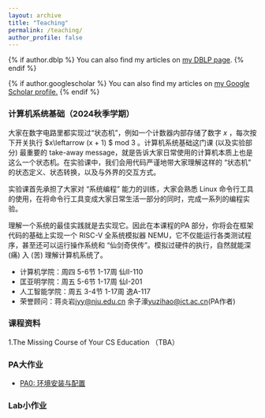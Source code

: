 ```yaml
---
layout: archive
title: "Teaching"
permalink: /teaching/
author_profile: false
---
```



{% if author.dblp %}
You can also find my articles on <a href="{{author.dblp}}">my DBLP page</a>.
{% endif %}


{% if author.googlescholar %}
  You can also find my articles on <u><a href="{{author.googlescholar}}">my Google Scholar profile</a>.</u>
{% endif %}

### 计算机系统基础（2024秋季学期）
大家在数字电路里都实现过“状态机”，例如一个计数器内部存储了数字 $x$
，每次按下开关执行 $x\leftarrow (x + 1) $ mod $3$
。计算机系统基础这门课 (以及实验部分) 最重要的 take-away message，就是告诉大家日常使用的计算机本质上也是这么一个状态机。在实验课中，我们会用代码严谨地带大家理解这样的 “状态机” 的状态定义、状态转换，以及与外界的交互方式。

实验课首先承担了大家对 “系统编程” 能力的训练，大家会熟悉 Linux 命令行工具的使用，在将命令行工具变成大家日常生活一部分的同时，完成一系列的编程实验。

理解一个系统的最佳实践就是去实现它。因此在本课程的PA 部分，你将会在框架代码的基础上实现一个 RISC-V 全系统模拟器 NEMU，它不仅能运行各类测试程序，甚至还可以运行操作系统和 “仙剑奇侠传”。模拟过硬件的执行，自然就能深 (痛) 入 (苦) 理解计算机系统了。

* 计算机学院：周四 5-6节 1-17周 仙Ⅱ-110
* 匡亚明学院：周五 5-6节 1-17周 仙Ⅰ-201
* 人工智能学院：周五 3-4节 1-17周 逸A-117
* 荣誉顾问：蒋炎岩<jyy@nju.edu.cn> 余子濠<yuzihao@ict.ac.cn>(PA作者)

### 课程资料
1.The Missing Course of Your CS Education （TBA）

### PA大作业
* [PA0: 环境安装与配置](PA/pa0.md)

### Lab小作业
